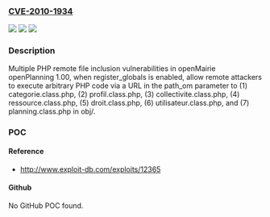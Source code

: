 ### [CVE-2010-1934](https://cve.mitre.org/cgi-bin/cvename.cgi?name=CVE-2010-1934)
![](https://img.shields.io/static/v1?label=Product&message=n%2Fa&color=blue)
![](https://img.shields.io/static/v1?label=Version&message=n%2Fa&color=blue)
![](https://img.shields.io/static/v1?label=Vulnerability&message=n%2Fa&color=brighgreen)

### Description

Multiple PHP remote file inclusion vulnerabilities in openMairie openPlanning 1.00, when register_globals is enabled, allow remote attackers to execute arbitrary PHP code via a URL in the path_om parameter to (1) categorie.class.php, (2) profil.class.php, (3) collectivite.class.php, (4) ressource.class.php, (5) droit.class.php, (6) utilisateur.class.php, and (7) planning.class.php in obj/.

### POC

#### Reference
- http://www.exploit-db.com/exploits/12365

#### Github
No GitHub POC found.

